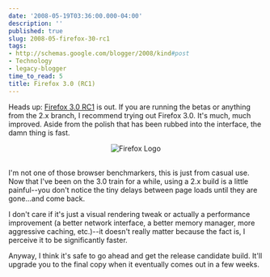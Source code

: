 ```yaml
---
date: '2008-05-19T03:36:00.000-04:00'
description: ''
published: true
slug: 2008-05-firefox-30-rc1
tags:
- http://schemas.google.com/blogger/2008/kind#post
- Technology
- legacy-blogger
time_to_read: 5
title: Firefox 3.0 (RC1)
---
```


Heads up: <a href="http://www.mozilla.com/en-US/firefox/all-rc.html" id="rs9l" title="Firefox 3.0 RC1">Firefox 3.0 RC1</a> is out. If you are running the betas or anything from the 2.x branch, I recommend trying out Firefox 3.0. It's much, much improved. Aside from the polish that has been rubbed into the interface, the damn thing is fast.<br /><p align="center"><img alt="Firefox Logo" src="http://www.wassupy.com/wp-content/uploads/2008/05/firefox-logo.jpg" /></p><br />I'm not one of those browser benchmarkers, this is just from casual use. Now that I've been on the 3.0 train for a while, using a 2.x build is a little painful--you don't notice the tiny delays between page loads until they are gone...and come back.

I don't care if it's just a visual rendering tweak or actually a performance improvement (a better network interface, a better memory manager, more aggressive caching, etc.)--it doesn't really matter because the fact is, I perceive it to be significantly faster.

Anyway, I think it's safe to go ahead and get the release candidate build. It'll upgrade you to the final copy when it eventually comes out in a few weeks.